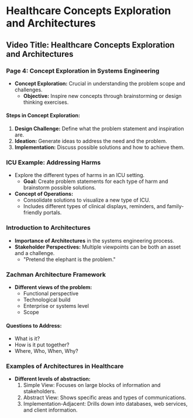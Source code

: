 # Healthcare Concepts Exploration and Architectures

## Video Title: Healthcare Concepts Exploration and Architectures

### Page 4: Concept Exploration in Systems Engineering
- **Concept Exploration:** Crucial in understanding the problem scope and challenges.
    - **Objective:** Inspire new concepts through brainstorming or design thinking exercises.
  
#### Steps in Concept Exploration:
1. **Design Challenge:** Define what the problem statement and inspiration are.
2. **Ideation:** Generate ideas to address the need and the problem.
3. **Implementation:** Discuss possible solutions and how to achieve them.

### ICU Example: Addressing Harms
- Explore the different types of harms in an ICU setting.
    - **Goal:** Create problem statements for each type of harm and brainstorm possible solutions.
- **Concept of Operations:**
    - Consolidate solutions to visualize a new type of ICU.
    - Includes different types of clinical displays, reminders, and family-friendly portals.

### Introduction to Architectures
- **Importance of Architectures** in the systems engineering process.
- **Stakeholder Perspectives:** Multiple viewpoints can be both an asset and a challenge.
    - "Pretend the elephant is the problem."

### Zachman Architecture Framework
- **Different views of the problem:**
    - Functional perspective
    - Technological build
    - Enterprise or systems level
    - Scope

#### Questions to Address:
- What is it?
- How is it put together?
- Where, Who, When, Why?

### Examples of Architectures in Healthcare
- **Different levels of abstraction:**
    1. Simple View: Focuses on large blocks of information and stakeholders.
    2. Abstract View: Shows specific areas and types of communications.
    3. Implementation-Adjacent: Drills down into databases, web services, and client information.